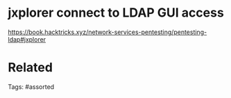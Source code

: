 # jxplorer connect to LDAP GUI access
https://book.hacktricks.xyz/network-services-pentesting/pentesting-ldap#jxplorer

# Related

Tags:
    #assorted
